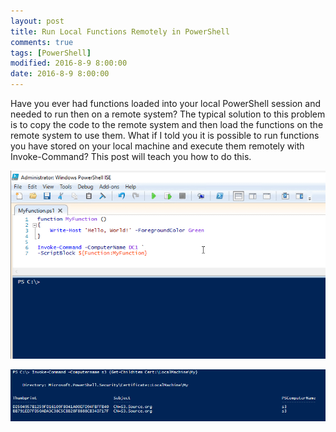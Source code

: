 ```yaml
---
layout: post
title: Run Local Functions Remotely in PowerShell
comments: true
tags: [PowerShell]
modified: 2016-8-9 8:00:00
date: 2016-8-9 8:00:00
---
```


Have you ever had functions loaded into your local PowerShell session and needed to run then on a remote system? The typical solution
to this problem is to copy the code to the remote system and then load the functions on the remote system to use them. What if I told you
it is possible to run functions you have stored on your local machine and execute them remotely with Invoke-Command? This post will teach
you how to do this.

![MyFunction](/images/posts/2016-8-9/MyFunction.gif "MyFunction")

![view-Certificate-thumbprints](/images/posts/2016-1-11/view-certificate-thumbprints.png "view-certificate-thumbprints")
